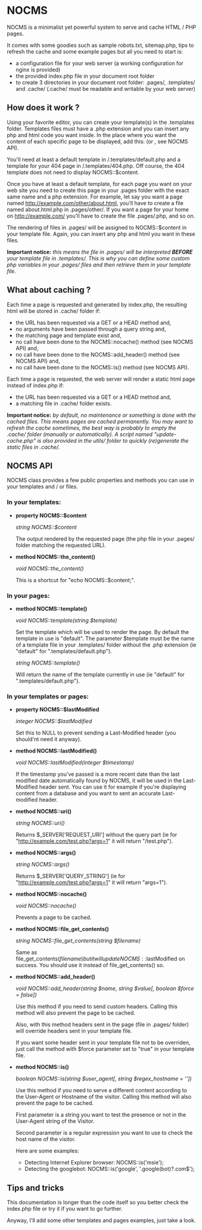 NOCMS
=====

NOCMS is a minimalist yet powerful system to serve and cache HTML / PHP pages.

It comes with some goodies such as sample robots.txt, sitemap.php, tips to refresh the cache and some example pages but all you need to start is:
* a configuration file for your web server (a working configuration for nginx is provided)
* the provided index.php file in your document root folder
* to create 3 directories in your document root folder: .pages/, .templates/ and .cache/ (.cache/ must be readable and writable by your web server)


How does it work ?
------------------

Using your favorite editor, you can create your template(s) in the .templates folder. Templates files must have a .php extension and you can insert any php and html code you want inside. In the place where you want the content of each specific page to be displayed, add this: <?php NOCMS::the_content(); ?> (or <?php echo NOCMS::$content; ?>, see NOCMS API).

You'll need at least a default template in /.templates/default.php and a template for your 404 page in /.templates/404.php. Off course, the 404 template does not need to display NOCMS::$content.

Once you have at least a default template, for each page you want on your web site you need to create this page in your .pages folder with the exact same name and a php extension. For example, let say you want a page named http://example.com/other/about.html, you'll have to create a file named about.html.php in .pages/other/. If you want a page for your home on http://example.com/ you'll have to create the file .pages/.php, and so on.

The rendering of files in .pages/ will be assigned to NOCMS::$content in your template file. Again, you can insert any php and html you want in these files.

**Important notice:** _this means the file in .pages/ will be interpreted **BEFORE** your template file in .templates/. This is why you can define some custom php variables in your .pages/ files and then retrieve them in your template file._


What about caching ?
--------------------

Each time a page is requested and generated by index.php, the resulting html will be stored in .cache/ folder if:
* the URL has been requested via a GET or a HEAD method and,
* no arguments have been passed through a query string and,
* the matching page and template exist and,
* no call have been done to the NOCMS::nocache() method (see NOCMS API) and,
* no call have been done to the NOCMS::add_header() method (see NOCMS API) and,
* no call have been done to the NOCMS::is() method (see NOCMS API).

Each time a page is requested, the web server will render a static html page instead of index.php if:
* the URL has been requested via a GET or a HEAD method and,
* a matching file in .cache/ folder exists.

**Important notice:** _by default, no maintenance or something is done with the cached files. This means pages are cached permanently. You may want to refresh the cache sometimes, the best way is probably to empty the .cache/ folder (manually or automatically). A script named "update-cache.php" is also provided in the utils/ folder to quickly (re)generate the static files in .cache/._

NOCMS API
---------

NOCMS class provides a few public properties and methods you can use in your templates and / or files.

### In your templates:

* **property NOCMS::$content**

    _string NOCMS::$content_
    
    The output rendered by the requested page (the php file in your .pages/ folder matching the requested URL).
* **method NOCMS::the_content()**

    _void NOCMS::the_content()_
    
    This is a shortcut for "echo NOCMS::$content;".

### In your pages:

* **method NOCMS::template()**

    _void NOCMS::template(string $template)_
    
    Set the template which will be used to render the page. By default the template in use is "default". The parameter $template must be the name of a template file in your .templates/ folder without the .php extension (ie "default" for ".templates/default.php").
    
    _string NOCMS::template()_ 
    
    Will return the name of the template currently in use (ie "default" for ".templates/default.php").

### In your templates or pages:

* **property NOCMS::$lastModified**

    _integer NOCMS::$lastModified_
    
    Set this to NULL to prevent sending a Last-Modified header (you should'nt need it anyway).
* **method NOCMS::lastModified()**

    _void NOCMS::lastModified(integer $timestamp)_
    
    If the timestamp you've passed is a more recent date than the last modified date automatically found by NOCMS, it will be used in the Last-Modified header sent. You can use it for example if you're displaying content from a database and you want to sent an accurate Last-modified header.
* **method NOCMS::uri()**

    _string NOCMS::uri()_
    
    Returns $_SERVER\['REQUEST_URI'\] without the query part (ie for "http://example.com/test.php?args=1" it will return "/test.php").
* **method NOCMS::args()**
	
	_string NOCMS::args()_
	
	Returns $_SERVER\['QUERY_STRING'\] (ie for "http://example.com/test.php?args=1" it will return "args=1").
* **method NOCMS::nocache()**

	_void NOCMS::nocache()_
	
	Prevents a page to be cached.
* **method NOCMS::file_get_contents()**

	_string NOCMS::file_get_contents(string $filename)_
	
	Same as file_get_contents($filename) but it will update NOCMS::$lastModified on success. You should use it instead of file_get_contents() so.
* **method NOCMS::add_header()**

	_void NOCMS::add_header(string $name, string $value\[, boolean $force = false\])_
	
	Use this method if you need to send custom headers. Calling this method will also prevent the page to be cached.
	
	Also, with this method headers sent in the page (file in .pages/ folder) will override headers sent in your template file.
	
	If you want some header sent in your template file not to be overriden, just call the method with $force parameter set to "true" in your template file.
* **method NOCMS::is()**

	_boolean NOCMS::is(string $user_agent\[, string $regex_hostname = ''\])_
	
	Use this method if you need to serve a different content according to the User-Agent or Hostname of the visitor. Calling this method will also prevent the page to be cached.
	
	First parameter is a string you want to test the presence or not in the User-Agent string of the Visitor.
	
	Second parameter is a regular expression you want to use to check the host name of the visitor.
	
	Here are some examples:
	* Detecting Internet Explorer browser: NOCMS::is('msie');
	* Detecting the googlebot: NOCMS::is('google', '\.google(bot)?\.com$');

Tips and tricks
---------------

This documentation is longer than the code itself so you better check the index.php file or try it if you want to go further.

Anyway, I'll add some other templates and pages examples, just take a look.
